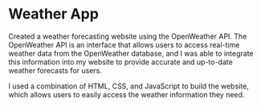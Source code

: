 
# Weather App

Created a weather forecasting website using the OpenWeather API. The OpenWeather API is an interface that allows users to access real-time weather data from the OpenWeather database, and I was able to integrate this information into my website to provide accurate and up-to-date weather forecasts for users.

I used a combination of HTML, CSS, and JavaScript to build the website, which allows users to easily access the weather information they need.

